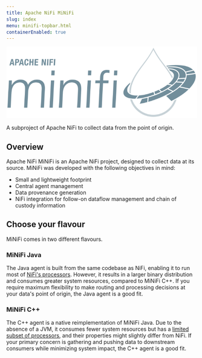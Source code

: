 ```yaml
---
title: Apache NiFi MiNiFi
slug: index
menu: minifi-topbar.html
containerEnabled: true
---
```


<div class="large-6">
  <img id="minifi-logo" src="/assets/images/minifi/minifi-logo.svg" alt="MiNiFi logo">
</div>

<p class="description">A subproject of Apache NiFi to collect data from the point of origin.</p>


## Overview

Apache NiFi MiNiFi is an Apache NiFi project, designed to collect data at its source. MiNiFi was developed with the following objectives in mind:
* Small and lightweight footprint
* Central agent management
* Data provenance generation
* NiFi integration for follow-on dataflow management and chain of custody information


## Choose your flavour

MiNiFi comes in two different flavours.

### MiNiFi Java
The Java agent is built from the same codebase as NiFi, enabling it to run most of [NiFi's processors](http://nifi.apache.org/docs.html).
However, it results in a larger binary distribution and consumes greater system resources, compared to MiNiFi C++.
If you require maximum flexibility to make routing and processing decisions at your data's point of origin, the Java agent is a good fit.


### MiNiFi C++
The C++ agent is a native reimplementation of MiNiFi Java.
Due to the absence of a JVM, it consumes fewer system resources but has a [limited subset of processors](https://github.com/apache/nifi-minifi-cpp/blob/main/PROCESSORS.md), and their properties might slightly differ from NiFi.
If your primary concern is gathering and pushing data to downstream consumers while minimizing system impact, the C++ agent is a good fit.

